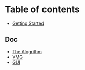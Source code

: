 # Table of contents

* [Getting Started](README.md)

## Doc

* [The Alogrithm](doc/the-alogrithm.md)
* [VMG](doc/vmg.md)
* [GUI](doc/gui.md)

